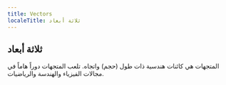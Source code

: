 ```yaml
---
title: Vectors
localeTitle: ثلاثة أبعاد
---
```

## ثلاثة أبعاد

المتجهات هي كائنات هندسية ذات طول (حجم) واتجاه. تلعب المتجهات دوراً هاماً في مجالات الفيزياء والهندسة والرياضيات.